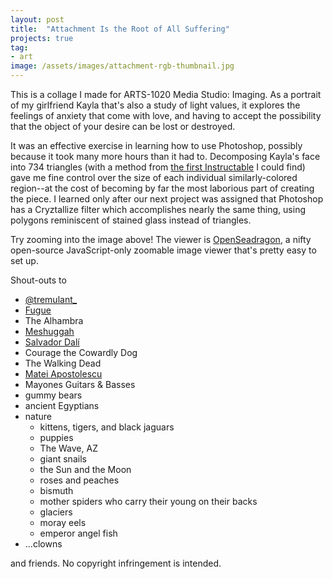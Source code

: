 ```yaml
---
layout: post
title:  "Attachment Is the Root of All Suffering"
projects: true
tag:
- art
image: /assets/images/attachment-rgb-thumbnail.jpg
---
```


<div id="attachment-suffering-toolbar" class="osd-toolbar"></div>
<div id="attachment-suffering" class="osd"></div>
<script src="/assets/js/openseadragon/openseadragon.min.js"></script>
<script type="text/javascript">
    var viewer = OpenSeadragon({
        id: "attachment-suffering",
        prefixUrl: "/assets/js/openseadragon/images/",
        tileSources: "/assets/images/attachment-rgb.dzi",
        showNavigator: true,
        toolbar: "attachment-suffering-toolbar"
    });
</script>

This is a collage I made for ARTS-1020 Media Studio: Imaging. As a portrait of my girlfriend Kayla that's also a study of light values, it explores the feelings of anxiety that come with love, and having to accept the possibility that the object of your desire can be lost or destroyed.

It was an effective exercise in learning how to use Photoshop, possibly because it took many more hours than it had to. Decomposing Kayla's face into 734 triangles (with a method from [the first Instructable](http://www.instructables.com/id/Low-Poly-Art-in-Photoshop/) I could find) gave me fine control over the size of each individual similarly-colored region--at the cost of becoming by far the most laborious part of creating the piece. I learned only after our next project was assigned that Photoshop has a Cryztallize filter which accomplishes nearly the same thing, using polygons reminiscent of stained glass instead of triangles.

Try zooming into the image above! The viewer is [OpenSeadragon](https://openseadragon.github.io/), a nifty open-source JavaScript-only zoomable image viewer that's pretty easy to set up.

Shout-outs to
- [@tremulant_](https://www.instagram.com/tremulant_/)
- [Fugue](https://fugue.bandcamp.com/album/siblings-ep)
- The Alhambra
- [Meshuggah](https://youtu.be/Vq3r14KP6yA?list=PLnrVU4Fh6jSsOzwrNQJgGfXKrkI7aKy99)
- [Salvador Dalí](http://www.dalipaintings.com/the-face-of-war.jsp)
- Courage the Cowardly Dog
- The Walking Dead
- [Matei Apostolescu](http://www.013a.com/html/alien_tribute.htm)
- Mayones Guitars & Basses
- gummy bears
- ancient Egyptians
- nature
  - kittens, tigers, and black jaguars
  - puppies
  - The Wave, AZ
  - giant snails
  - the Sun and the Moon
  - roses and peaches
  - bismuth
  - mother spiders who carry their young on their backs
  - glaciers
  - moray eels
  - emperor angel fish
- ...clowns

and friends. No copyright infringement is intended.
